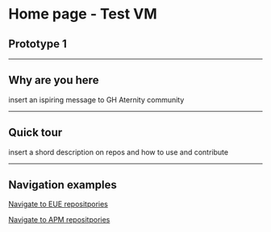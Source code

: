 
# Home page - Test VM
## Prototype 1

***
## Why are you here
insert an ispiring message to GH Aternity community
***
## Quick tour
insert a shord description on repos and how to use and contribute
***
## Navigation examples

[Navigate to EUE repositpories](https://alex-y-kozlov.github.io/eue_home)

[Navigate to APM repositpories ](https://github.com/Aternity?q=APM)
